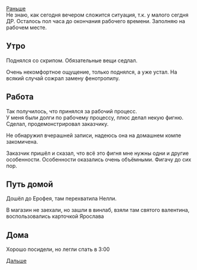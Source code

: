 [Раньше](2019.10.24.md)  
Не знаю, как сегодня вечером сложится ситуация, т.к. у малого сегдня ДР. Осталось пол часа до окончания рабочего времени. Заполняю на рабочем месте.
## Утро
Поднялся со скрипом. Обязательные вещи седлал.

Очень некомфортное ощущение, только поднялся, а уже устал. На всякий случай сожрал замену фенотропилу.
## Работа
Так получилось, что принялся за рабочий процесс.  
У меня были долги по рабочему процессу, плюс делал некую фигню. Сделал, продемонстрировал заказчику.

Не обнаружил вчерашней записи, надеюсь она на домашнем компе закомичена.

Заказчик пришёл и сказал, что всё это фигня мне нужны одни и другие особенности. Особенности оказались очень объёмными. Фигачу до сих пор.
## Путь домой
Дошёл до Ерофея, там перехватила Нелли.

В магазин не заехали, но зашли в винлаб, взяли там святого валентина, воспользовались карточкой Ярослава
## Дома
Хорошо посидели, но легли спать в 3:00

[Дальше](2019.10.26.md)